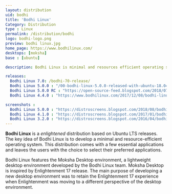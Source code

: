 ```yaml
---
layout: distribution
uid: bodhi
title: 'Bodhi Linux'
Category: Distribution
type : Linux
permalink: /distribution/bodhi
logo: bodhi-logo.png
preview: bodhi linux.jpg
home_page: https://www.bodhilinux.com/
desktops: [moksha]
base : [ubuntu]

description: Bodhi Linux is minimal and resources efficient operating system based on Ubuntu LTS releases. It features Moksha desktop inspired by enlightenment 17 release.

releases:
  Bodhi Linux 7.0: /bodhi-70-release/
  Bodhi Linux 5.0.0 : "/00-bodhi-linux-5.0.0-released-with-ubuntu-18.04-base/"
  Bodhi Linux 5.0.0 RC : "https://open-source-feed.blogspot.com/2018/07/bodhi-linux-500-release-candidate.html"
  Bodhi Linux 4.4.0 : "https://www.bodhilinux.com/2017/12/08/bodhi-linux-4-4-0-released-november-donation-totals/"

screenshots :
  Bodhi Linux 5.0.0 : "https://distroscreens.blogspot.com/2018/08/bodhi-linux-500-screenshots.html"
  Bodhi Linux 4.1.0 : "https://distroscreens.blogspot.com/2017/01/bodhi-linux-410-screenshots.html"
  Bodhi Linux 3.2.0 : "https://distroscreens.blogspot.com/2016/04/bodhi-linux-32-screenshots.html"
---
```


**Bodhi Linux** is a *enlightened* distribution based on Ubuntu LTS releases. The key idea of Bodhi Linux is to develop a minimal and resource-efficient operating system. This distribution comes with a few essential applications and leaves the users with the choice to select their preferred applications.

Bodhi Linux features the Moksha Desktop environment, a lightweight desktop environment developed by the Bodhi Linux team. Moksha Desktop is inspired by Enlightenment 17 release. The main purpose of developing a new desktop environment was to retain the Enlightenment 17 experience when Enlightenment was moving to a different perspective of the desktop environment.